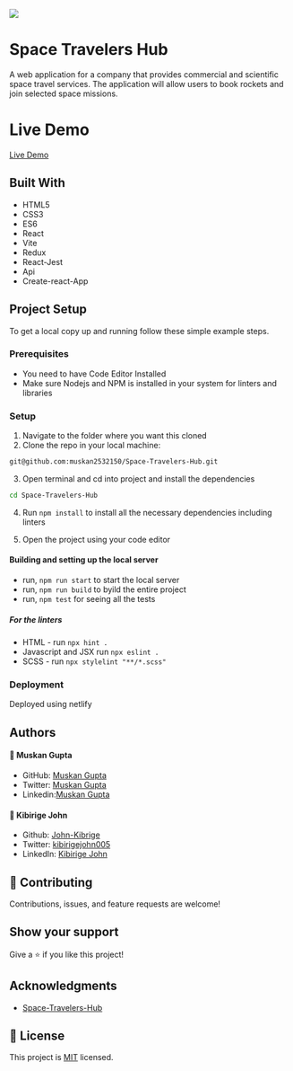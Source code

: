 ![](https://img.shields.io/badge/Microverse-blueviolet)

# Space Travelers Hub

A web application for a company that provides commercial and scientific space travel services. The application will allow users to book rockets and join selected space missions.

# Live Demo

[Live Demo](https://muskan2532150.github.io/Space-Travelers-Hub/)

## Built With

- HTML5
- CSS3
- ES6
- React
- Vite
- Redux
- React-Jest
- Api
- Create-react-App

## Project Setup

To get a local copy up and running follow these simple example steps.

### Prerequisites

- You need to have Code Editor Installed
- Make sure Nodejs and NPM is installed in your system for linters and libraries

### Setup

1. Navigate to the folder where you want this cloned
2. Clone the repo in your local machine:

```bash
git@github.com:muskan2532150/Space-Travelers-Hub.git
```

3. Open terminal and cd into project and install the dependencies

```bash
cd Space-Travelers-Hub

```

4. Run `npm install` to install all the necessary dependencies including linters

5. Open the project using your code editor

#### Building and setting up the local server

- run, `npm run start` to start the local server
- run, `npm run build` to byild the entire project
- run, `npm test` for seeing all the tests

##### For the linters

- HTML - run `npx hint .`
- Javascript and JSX run `npx eslint .`
- SCSS - run `npx stylelint "**/*.scss"`

### Deployment

Deployed using netlify

## Authors

#### 👤 **Muskan Gupta**

- GitHub: [Muskan Gupta](https://github.com/muskan2532150)
- Twitter: [Muskan Gupta](muskan2532150)
- Linkedin:[Muskan Gupta](https://www.linkedin.com/in/muskan-gupta-869165225/)

#### 👤 **Kibirige John**

- Github: [John-Kibrige](https://github.com/John-Kibirige)
- Twitter: [kibirigejohn005](https://twitter.com/kibirigejohn005)
- LinkedIn: [Kibirige John](https://www.linkedin.com/in/kibirigejohn005/)

## 🤝 Contributing

Contributions, issues, and feature requests are welcome!

## Show your support

Give a ⭐️ if you like this project!

## Acknowledgments

- [Space-Travelers-Hub](https://github.com/microverseinc/curriculum-react-redux/blob/main/group-project/project_space_travelers_hub.md)

## 📝 License

This project is [MIT](./MIT.md) licensed.
